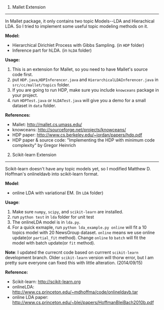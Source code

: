 1. Mallet Extension
-------------------
In Mallet package, it only contains two topic Models--LDA and Hierachical LDA. 
So I tried to implement some useful topic modeling methods on it.<br/>

__Model:__
 *  Hierarchical Dirichlet Process with Gibbs Sampling. (in <code>HDP</code> folder)
 *  Inference part for hLDA. (in <code>hLDA</code> folder)

__Usage:__ 

1. This is an extension for Mallet, so you need to have Mallet's source code first.
2. put <code>HDP.java</code>,<code>HDPInferencer.java</code> and <code>HierarchicalLDAInferencer.java</code> in <code>src/cc/mallet/topics</code> folder.
3. If you are going to run HDP, make sure you include <code>knowceans</code> package in your project.
4. run <code>HDPTest.java</code> or <code>hLDATest.java</code> will give you a demo for a small dataset in <code>data</code> folder.

__References:__
 * Mallet: http://mallet.cs.umass.edu/
 * knowceans: http://sourceforge.net/projects/knowceans/
 * HDP paper: http://www.cs.berkeley.edu/~jordan/papers/hdp.pdf
 * HDP paper & source code: "Implementing the HDP with minimum code complexity" by Gregor Heinrich


2. Scikit-learn Extension
-------------------------
Scikit-learn doesn't have any topic models yet, so I modified Matthew D. Hoffman's onlineldavb into scikit-learn format.<br />

__Model__:
 * online LDA with variational EM. (In <code>LDA</code> folder)

__Usage__:

1. Make sure `numpy`, `scipy`, and `scikit-learn` are installed. 
2. run `python test` in `lda` folder for unit test
3. The onlineLDA model is in <code>lda.py</code>. 
4. For a quick exmaple, run <code>python lda_example.py online</code> will fit a 10 topics model with 20 NewsGroup dataset. `online` means we use online update(or `partial_fit` method). Change `online` to `batch` will fit the model with batch update(or `fit` method).

__Note__:
I updated the currecnt code based on currrent `scikit-learn` development branch. Older `scikit-learn` version will thorw error, but I am pretty sure everyone can fixed this with little alteration. (2014/09/15)


__Reference:__
 * Scikit-learn: http://scikit-learn.org
 * onlineLDA: http://www.cs.princeton.edu/~mdhoffma/code/onlineldavb.tar
 * online LDA paper: http://www.cs.princeton.edu/~blei/papers/HoffmanBleiBach2010b.pdf
